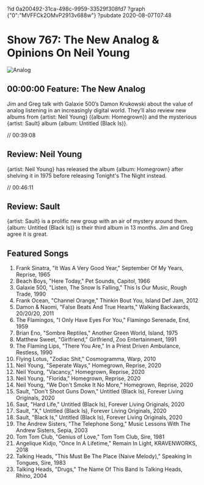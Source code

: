 ?id 0a200492-31ca-498c-9959-33529f308fd7
?graph {"0":"MVFFCk2OMvP2913v688w"}
?pubdate 2020-08-07T07:48
# Show 767: The New Analog & Opinions On Neil Young

![Analog](https://static.soundopinions.org/images/2017/newanalog_web.jpg)

## 00:00:00 Feature: The New Analog

Jim and Greg talk with Galaxie 500’s Damon Krukowski about the value of analog listening in an increasingly digital world. They’ll also review new albums from {artist: Neil Young} ({album: Homegrown}) and the mysterious {artist: Sault} album {album: Untitled (Black Is)}.

// 00:39:08

## Review: Neil Young

{artist: Neil Young} has released the album {album: Homegrown} after shelving it in 1975 before releasing Tonight's The Night instead.

// 00:46:11 

## Review: Sault

{artist: Sault} is a prolific new group with an air of mystery around them. {album: Untitled (Black Is)} is their third album in 13 months. Jim and Greg agree it is great.

## Featured Songs

1. Frank Sinatra, "It Was A Very Good Year," September Of My Years, Reprise, 1965
1. Beach Boys, "Here Today," Pet Sounds, Capitol, 1966
1. Galaxie 500, "Listen, The Snow Is Falling," This Is Our Music, Rough Trade, 1990
1. Frank Ocean, "Channel Orange," Thinkin Bout You, Island Def Jam, 2012
1. Damon & Naomi, "False Beats And True Hearts," Walking Backwards, 20/20/20, 2011
1. The Flamingos, "I Only Have Eyes For You," Flamingo Serenade, End, 1959
1. Brian Eno, "Sombre Reptiles," Another Green World, Island, 1975
1. Matthew Sweet, "Girlfriend," Girlfriend, Zoo Entertainment, 1991
1. The Flaming Lips, "There You Are," In a Priest Driven Ambulance, Restless, 1990
1. Flying Lotus, "Zodiac Shit," Cosmogramma, Warp, 2010
1. Neil Young, "Seperate Ways," Homegrown, Reprise, 2020
1. Neil Young, "Vacancy," Homegrown, Reprise, 2020
1. Neil Young, "Florida," Homegrown, Reprise, 2020
1. Neil Young, "We Don't Smoke It No More," Homegrown, Reprise, 2020
1. Sault, "Don't Shoot Guns Down," Untitled (Black Is), Forever Living Originals, 2020
1. Saut, "Hard Life," Untitled (Black Is), Forever Living Originals, 2020
1. Sault, "X," Untitled (Black Is), Forever Living Originals, 2020
1. Sault, "Black Is," Untitled (Black Is), Forever Living Originals, 2020
1. The Andrew Sisters, "The Telephone Song," Music Lessons With The Andrew Sisters, Sepia, 2003
1. Tom Tom Club, "Genius of Love," Tom Tom Club, Sire, 1981
1. Angelique Kidjo, "Once In A Lifetime," Remain In Light, KRAVENWORKS, 2018
1. Talking Heads, "This Must Be The Place (Naive Melody)," Speaking In Tongues, Sire, 1983
1. Talking Heads, "Drugs," The Name Of This Band Is Talking Heads, Rhino, 2004
